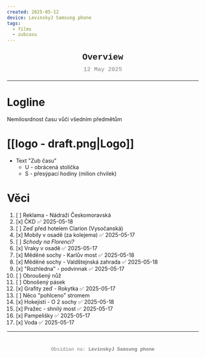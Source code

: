 ```yaml
---
created: 2025-05-12
device: LevinskyJ Samsung phone
tags:
  - films
  - zubcasu
---
```

<div style="text-align: center; font-size: 1.6em; font-weight: bold; padding: 10px 0; font-family: Courier New">
  Overview 
</div>

<div style="text-align: center; color: gray; font-size: 1.1em; margin-bottom: 20px; font-family: Courier New">  12 May 2025
</div>

---

# Logline
Nemilosrdnost času vůči všedním předmětům 

# [[logo - draft.png|Logo]]
- Text "Zub času"
	- U - obrácená stolička 
	- S - přesýpací hodiny (milion chvilek)

# Věci 
1. [ ] Reklama - Nádraží Českomoravská
2. [x] ČKD ✅ 2025-05-18
3. [ ] Zeď před hotelem Clarion (Vysočanská)
4. [x] Mobily v osadě (za kolejema) ✅ 2025-05-17
5. [ ] *Schody na Florenci?*
6. [x] Vraky v osadě ✅ 2025-05-17
7. [x] Měděné sochy - Karlův most ✅ 2025-05-18
8. [x] Měděné sochy - Valdštejnská zahrada ✅ 2025-05-18
9. [x] "Rozhledna" - podvinnak ✅ 2025-05-17
10. [ ] Obroušený nůž
11. [ ] Obnošený pásek 
12. [x] Grafity zeď - Rokytka ✅ 2025-05-17
13. [ ] Něco "pohlceno" stromem 
14. [x] Hokejisti - O 2 sochy ✅ 2025-05-18
15. [x] Pražec - shnilý most ✅ 2025-05-17
16. [x] Pampelišky ✅ 2025-05-17
17. [x] Voda ✅ 2025-05-17


---

<div style="text-align: center; color: gray; font-size: 0.9em; margin-top: 40px; font-family: Courier New">
  Obsidian na: <strong>LevinskyJ Samsung phone</strong>
</div>
